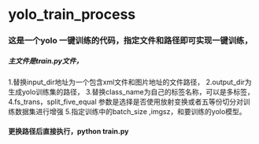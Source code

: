 ﻿# yolo_train_process

### 这是一个yolo 一键训练的代码，指定文件和路径即可实现一键训练，
##### 主文件是train.py文件，
1.替换input_dir地址为一个包含xml文件和图片地址的文件路径，
2.output_dir为生成yolo训练集的路径，
3.替换class_name为自己的标签名称，可以是多标签，
4.fs_trans，split_five_equal 参数是选择是否使用放射变换或者五等份切分对训练数据集进行增强
5.指定训练中的batch_size ,imgsz，和要训练的yolo模型。
#### 更换路径后直接执行，python train.py  

